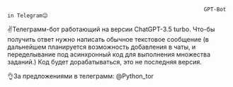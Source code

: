                                                                   GPT-Bot in Telegram😉                                         

✌️Телеграмм-бот работающий на версии ChatGPT-3.5 turbo. Что-бы получить ответ нужно написать обычное текстовое сообщение (в дальнейшем планируется возможность добавления в чаты, и переделывание под асинхронный код для выполнения множества заданий.)
Код будет дорабатываться, это не последняя версия. 

👌За предложениями в телеграмм: @Python_tor

